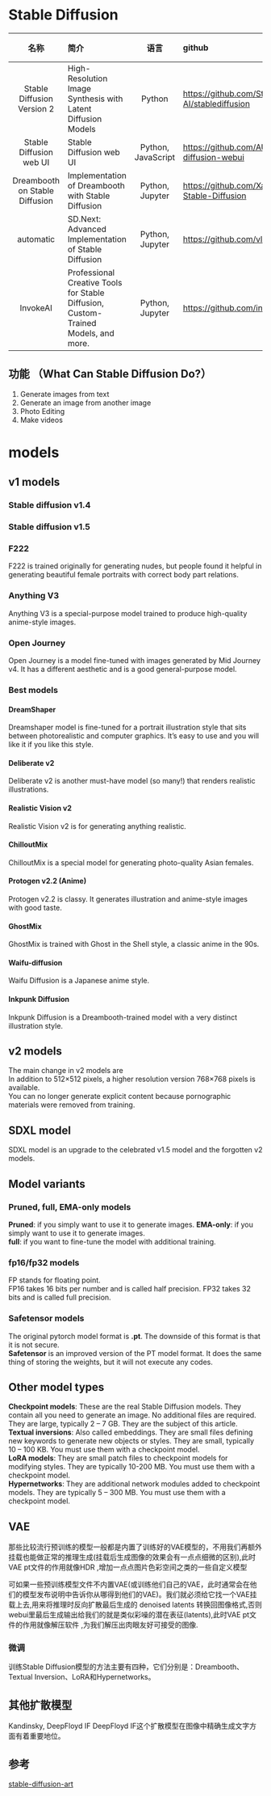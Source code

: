 # Stable Diffusion

|              名称              | 简介                                                           |         语言         | github| 官网  | 更新      | star  |
|:----------------------------:|:-------------------------------------------------------------|:------------------:|:-----|:----|:--------|:------|
|  Stable Diffusion Version 2  | High-Resolution Image Synthesis with Latent Diffusion Models |       Python       |https://github.com/Stability-AI/stablediffusion||         |       |
|   Stable Diffusion web UI    | Stable Diffusion web UI                                      | Python, JavaScript |https://github.com/AUTOMATIC1111/stable-diffusion-webui|| 2023-07 | 97.9k |
|Dreambooth on Stable Diffusion| Implementation of Dreambooth with Stable Diffusion           |  Python, Jupyter   |https://github.com/XavierXiao/Dreambooth-Stable-Diffusion|| 2022-07 | 6.9k  |
|automatic| SD.Next: Advanced Implementation of Stable Diffusion |  Python, Jupyter   |https://github.com/vladmandic/automatic|| 2022-08 | 3.3k  |
|InvokeAI| Professional Creative Tools for Stable Diffusion, Custom-Trained Models, and more.|  Python, Jupyter   |https://github.com/invoke-ai/InvokeAI|| 2022-08 | 18.3k |



## 功能 （What Can Stable Diffusion Do?）
1. Generate images from text
2. Generate an image from another image
3. Photo Editing
4. Make videos


# models
## v1 models
### Stable diffusion v1.4  
### Stable diffusion v1.5  
### F222  
F222 is trained originally for generating nudes, but people found it helpful in generating beautiful female portraits with correct body part relations. 

### Anything V3
Anything V3 is a special-purpose model trained to produce high-quality anime-style images.

### Open Journey
Open Journey is a model fine-tuned with images generated by Mid Journey v4. It has a different aesthetic and is a good general-purpose model.

### Best models
#### DreamShaper  
Dreamshaper model is fine-tuned for a portrait illustration style that sits between photorealistic and computer graphics. It’s easy to use and you will like it if you like this style.


#### Deliberate v2  
Deliberate v2 is another must-have model (so many!) that renders realistic illustrations.

#### Realistic Vision v2  
Realistic Vision v2 is for generating anything realistic. 

#### ChilloutMix  
ChilloutMix is a special model for generating photo-quality Asian females. 

#### Protogen v2.2 (Anime)  
Protogen v2.2 is classy. It generates illustration and anime-style images with good taste.


#### GhostMix  
GhostMix is trained with Ghost in the Shell style, a classic anime in the 90s. 
#### Waifu-diffusion  
Waifu Diffusion is a Japanese anime style.


#### Inkpunk Diffusion  
Inkpunk Diffusion is a Dreambooth-trained model with a very distinct illustration style.


## v2 models
The main change in v2 models are  
In addition to 512×512 pixels, a higher resolution version 768×768 pixels is available.  
You can no longer generate explicit content because pornographic materials were removed from training.  



## SDXL model
SDXL model is an upgrade to the celebrated v1.5 model and the forgotten v2 models. 


## Model variants
### Pruned, full, EMA-only models  
**Pruned**: if you simply want to use it to generate images.
**EMA-only**: if you simply want to use it to generate images.   
**full**: if you want to fine-tune the model with additional training. 

### fp16/fp32 models  
FP stands for floating point.   
FP16 takes 16 bits per number and is called half precision. FP32 takes 32 bits and is called full precision.

### Safetensor models  
The original pytorch model format is **.pt**. The downside of this format is that it is not secure.  
**Safetensor** is an improved version of the PT model format. It does the same thing of storing the weights, but it will not execute any codes.

## Other model types
**Checkpoint models**: These are the real Stable Diffusion models. They contain all you need to generate an image. No additional files are required. They are large, typically 2 – 7 GB. They are the subject of this article.  
**Textual inversions**: Also called embeddings. They are small files defining new keywords to generate new objects or styles. They are small, typically 10 – 100 KB. You must use them with a checkpoint model.  
**LoRA models**: They are small patch files to checkpoint models for modifying styles. They are typically 10-200 MB. You must use them with a checkpoint model.  
**Hypernetworks**: They are additional network modules added to checkpoint models. They are typically 5 – 300 MB. You must use them with a checkpoint model.


## VAE
那些比较流行预训练的模型一般都是内置了训练好的VAE模型的，不用我们再额外挂载也能做正常的推理生成(挂载后生成图像的效果会有一点点细微的区别),此时VAE pt文件的作用就像HDR ,增加一点点图片色彩空间之类的一些自定义模型

可如果一些预训练模型文件不内置VAE(或训练他们自己的VAE，此时通常会在他们的模型发布说明中告诉你从哪得到他们的VAE)。我们就必须给它找一个VAE挂载上去,用来将推理时反向扩散最后生成的 denoised latents 转换回图像格式,否则webui里最后生成输出给我们的就是类似彩噪的潜在表征(latents),此时VAE pt文件的作用就像解压软件 ,为我们解压出肉眼友好可接受的图像.

### 微调
训练Stable Diffusion模型的方法主要有四种，它们分别是：Dreambooth、Textual Inversion、LoRA和Hypernetworks。


## 其他扩散模型
Kandinsky, DeepFloyd IF 
DeepFloyd IF这个扩散模型在图像中精确生成文字方面有着重要地位。


## 参考
[stable-diffusion-art](https://stable-diffusion-art.com/)  






